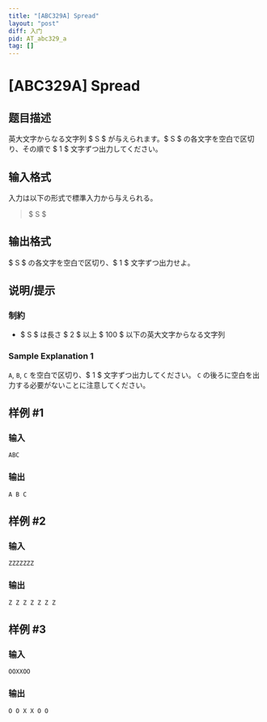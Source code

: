 ```yaml
---
title: "[ABC329A] Spread"
layout: "post"
diff: 入门
pid: AT_abc329_a
tag: []
---
```


# [ABC329A] Spread

## 题目描述

[problemUrl]: https://atcoder.jp/contests/abc329/tasks/abc329_a

英大文字からなる文字列 $ S $ が与えられます。$ S $ の各文字を空白で区切り、その順で $ 1 $ 文字ずつ出力してください。

## 输入格式

入力は以下の形式で標準入力から与えられる。

> $ S $

## 输出格式

$ S $ の各文字を空白で区切り、$ 1 $ 文字ずつ出力せよ。

## 说明/提示

### 制約

- $ S $ は長さ $ 2 $ 以上 $ 100 $ 以下の英大文字からなる文字列
 
### Sample Explanation 1

`A`, `B`, `C` を空白で区切り、$ 1 $ 文字ずつ出力してください。 `C` の後ろに空白を出力する必要がないことに注意してください。

## 样例 #1

### 输入

```
ABC
```

### 输出

```
A B C
```

## 样例 #2

### 输入

```
ZZZZZZZ
```

### 输出

```
Z Z Z Z Z Z Z
```

## 样例 #3

### 输入

```
OOXXOO
```

### 输出

```
O O X X O O
```

